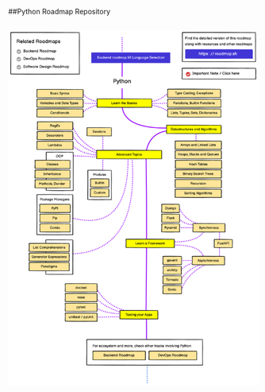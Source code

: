 ##Python Roadmap Repository
<br>

## <img src="https://github.com/safwan-hussain/safwan-hussain/blob/main/assets/Images/python_roadmap.jpeg" width ="1000">